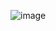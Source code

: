 ![image](https://user-images.githubusercontent.com/88829185/205437059-c9c5731f-a677-4ed1-8f43-d41b5bcb9a62.png)
